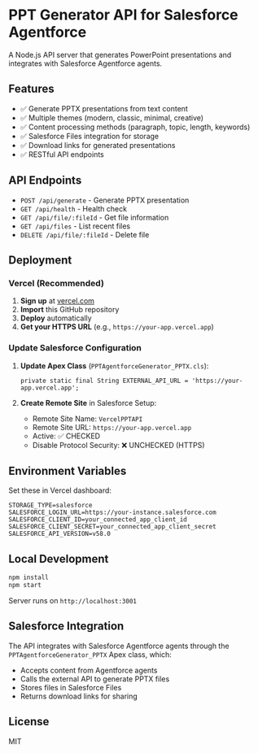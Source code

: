 # PPT Generator API for Salesforce Agentforce

A Node.js API server that generates PowerPoint presentations and integrates with Salesforce Agentforce agents.

## Features

- ✅ Generate PPTX presentations from text content
- ✅ Multiple themes (modern, classic, minimal, creative)
- ✅ Content processing methods (paragraph, topic, length, keywords)
- ✅ Salesforce Files integration for storage
- ✅ Download links for generated presentations
- ✅ RESTful API endpoints

## API Endpoints

- `POST /api/generate` - Generate PPTX presentation
- `GET /api/health` - Health check
- `GET /api/file/:fileId` - Get file information
- `GET /api/files` - List recent files
- `DELETE /api/file/:fileId` - Delete file

## Deployment

### Vercel (Recommended)

1. **Sign up** at [vercel.com](https://vercel.com)
2. **Import** this GitHub repository
3. **Deploy** automatically
4. **Get your HTTPS URL** (e.g., `https://your-app.vercel.app`)

### Update Salesforce Configuration

1. **Update Apex Class** (`PPTAgentforceGenerator_PPTX.cls`):
   ```apex
   private static final String EXTERNAL_API_URL = 'https://your-app.vercel.app';
   ```

2. **Create Remote Site** in Salesforce Setup:
   - Remote Site Name: `VercelPPTAPI`
   - Remote Site URL: `https://your-app.vercel.app`
   - Active: ✅ CHECKED
   - Disable Protocol Security: ❌ UNCHECKED (HTTPS)

## Environment Variables

Set these in Vercel dashboard:

```
STORAGE_TYPE=salesforce
SALESFORCE_LOGIN_URL=https://your-instance.salesforce.com
SALESFORCE_CLIENT_ID=your_connected_app_client_id
SALESFORCE_CLIENT_SECRET=your_connected_app_client_secret
SALESFORCE_API_VERSION=v58.0
```

## Local Development

```bash
npm install
npm start
```

Server runs on `http://localhost:3001`

## Salesforce Integration

The API integrates with Salesforce Agentforce agents through the `PPTAgentforceGenerator_PPTX` Apex class, which:

- Accepts content from Agentforce agents
- Calls the external API to generate PPTX files
- Stores files in Salesforce Files
- Returns download links for sharing

## License

MIT 